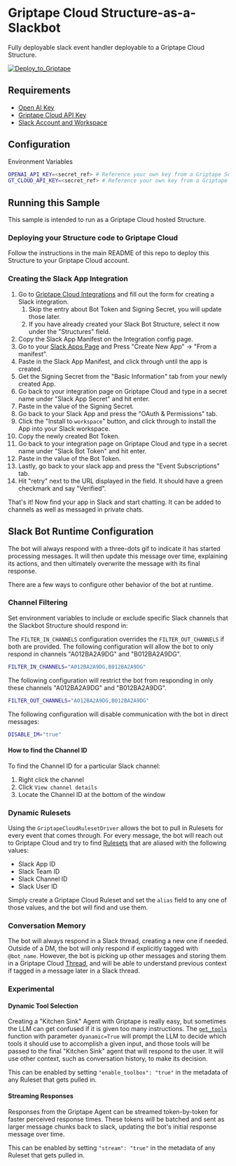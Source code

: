 # Griptape Cloud Structure-as-a-Slackbot

Fully deployable slack event handler deployable to a Griptape Cloud Structure.

[![Deploy_to_Griptape](https://github.com/griptape-ai/griptape-cloud/assets/2302515/4fd57873-5c93-44a8-8fa3-ac1bf7d73bcc)](https://cloud.griptape.ai/structures/create?sample-name=griptape-slack-handler&type=sample&env-var=OPENAI_API_KEY&env-var=GT_CLOUD_API_KEY)

## Requirements

- [Open AI Key](https://platform.openai.com/api-keys)
- [Griptape Cloud API Key](https://cloud.griptape.ai/configuration/api-keys)
- [Slack Account and Workspace](https://slack.com/)

## Configuration

Environment Variables

```bash
OPENAI_API_KEY=<secret_ref> # Reference your own key from a Griptape Secret
GT_CLOUD_API_KEY=<secret_ref> # Reference your own key from a Griptape Secret
```

## Running this Sample

This sample is intended to run as a Griptape Cloud hosted Structure.

### Deploying your Structure code to Griptape Cloud

Follow the instructions in the main README of this repo to deploy this Structure to your Griptape Cloud account.

### Creating the Slack App Integration

1. Go to [Griptape Cloud Integrations](https://cloud.griptape.ai/structures/create) and fill out the form for creating a Slack integration.
   1. Skip the entry about Bot Token and Signing Secret, you will update those later.
   1. If you have already created your Slack Bot Structure, select it now under the "Structures" field.
1. Copy the Slack App Manifest on the Integration config page.
1. Go to your [Slack Apps Page](https://api.slack.com/apps) and Press "Create New App" -> "From a manifest".
1. Paste in the Slack App Manifest, and click through until the app is created.
1. Get the Signing Secret from the "Basic Information" tab from your newly created App.
1. Go back to your integration page on Griptape Cloud and type in a secret name under "Slack App Secret" and hit enter.
1. Paste in the value of the Signing Secret.
1. Go back to your Slack App and press the "OAuth & Permissions" tab.
1. Click the "Install to `workspace`" button, and click through to install the App into your Slack workspace.
1. Copy the newly created Bot Token.
1. Go back to your integration page on Griptape Cloud and type in a secret name under "Slack Bot Token" and hit enter.
1. Paste in the value of the Bot Token.
1. Lastly, go back to your slack app and press the "Event Subscriptions" tab.
1. Hit "retry" next to the URL displayed in the field. It should have a green checkmark and say "Verified".

That's it! Now find your app in Slack and start chatting. It can be added to channels as well as messaged in private chats.

## Slack Bot Runtime Configuration

The bot will always respond with a three-dots gif to indicate it has started processing messages. It will then update this message over time, explaining its actions, and then ultimately overwrite the message with its final response.

There are a few ways to configure other behavior of the bot at runtime.

### Channel Filtering

Set environment variables to include or exclude specific Slack channels that the Slackbot Structure should respond in:

The `FILTER_IN_CHANNELS` configuration overrides the `FILTER_OUT_CHANNELS` if both are provided. The following configuration will allow the bot to only respond in channels "A012BA2A9DG" and "B012BA2A9DG".

```bash
FILTER_IN_CHANNELS="A012BA2A9DG,B012BA2A9DG"
```

The following configuration will restrict the bot from responding in only these channels "A012BA2A9DG" and "B012BA2A9DG".

```bash
FILTER_OUT_CHANNELS="A012BA2A9DG,B012BA2A9DG"
```

The following configuration will disable communication with the bot in direct messages:

```bash
DISABLE_IM="true"
```

#### How to find the Channel ID

To find the Channel ID for a particular Slack channel:

1. Right click the channel
1. Click `View channel details`
1. Locate the Channel ID at the bottom of the window

### Dynamic Rulesets

Using the `GriptapeCloudRulesetDriver` allows the bot to pull in Rulesets for every event that comes through. For every message, the bot will reach out to Griptape Cloud and try to find [Rulesets](https://cloud.griptape.ai/rulesets) that are aliased with the following values:

- Slack App ID
- Slack Team ID
- Slack Channel ID
- Slack User ID

Simply create a Griptape Cloud Ruleset and set the `alias` field to any one of those values, and the bot will find and use them.

### Conversation Memory

The bot will always respond in a Slack thread, creating a new one if needed. Outside of a DM, the bot will only respond if explicitly tagged with `@bot_name`. However, the bot is picking up other messages and storing them in a Griptape Cloud [Thread](https://cloud.griptape.ai/threads), and will be able to understand previous context if tagged in a message later in a Slack thread.

### Experimental

#### Dynamic Tool Selection

Creating a "Kitchen Sink" Agent with Griptape is really easy, but sometimes the LLM can get confused if it is given too many instructions. The [`get_tools`](griptape_slack_handler/griptape_tool_box.py) function with parameter `dyanamic=True` will prompt the LLM to decide which tools it should use to accomplish a given input, and those tools will be passed to the final "Kitchen Sink" agent that will respond to the user. It will use other context, such as conversation history, to make its decision.

This can be enabled by setting `"enable_toolbox": "true"` in the metadata of any Ruleset that gets pulled in.

#### Streaming Responses

Responses from the Griptape Agent can be streamed token-by-token for faster perceived response times. These tokens will be batched and sent as larger message chunks back to slack, updating the bot's initial response message over time.

This can be enabled by setting `"stream": "true"` in the metadata of any Ruleset that gets pulled in.
